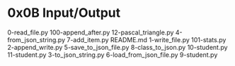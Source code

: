 # 0x0B Input/Output
0-read_file.py   100-append_after.py  12-pascal_triangle.py  4-from_json_string.py     7-add_item.py       README.md
1-write_file.py  101-stats.py         2-append_write.py      5-save_to_json_file.py    8-class_to_json.py  10-student.py    11-student.py        3-to_json_string.py    6-load_from_json_file.py  9-student.py